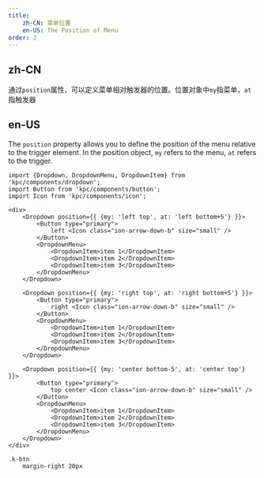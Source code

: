 ```yaml
---
title: 
    zh-CN: 菜单位置
    en-US: The Position of Menu
order: 2
---
```


## zh-CN

通过`position`属性，可以定义菜单相对触发器的位置。位置对象中`my`指菜单，`at`指触发器

## en-US

The `position` property allows you to define the position of the menu relative to the trigger element. 
In the position object, `my` refers to the menu, `at` refers to the trigger.

```vdt
import {Dropdown, DropdownMenu, DropdownItem} from 'kpc/components/dropdown';
import Button from 'kpc/components/button';
import Icon from 'kpc/components/icon';

<div>
    <Dropdown position={{ {my: 'left top', at: 'left bottom+5'} }}>
        <Button type="primary">
            left <Icon class="ion-arrow-down-b" size="small" />
        </Button>
        <DropdownMenu>
            <DropdownItem>item 1</DropdownItem>
            <DropdownItem>item 2</DropdownItem>
            <DropdownItem>item 3</DropdownItem>
        </DropdownMenu>
    </Dropdown>

    <Dropdown position={{ {my: 'right top', at: 'right bottom+5'} }}>
        <Button type="primary">
            right <Icon class="ion-arrow-down-b" size="small" />
        </Button>
        <DropdownMenu>
            <DropdownItem>item 1</DropdownItem>
            <DropdownItem>item 2</DropdownItem>
            <DropdownItem>item 3</DropdownItem>
        </DropdownMenu>
    </Dropdown>

    <Dropdown position={{ {my: 'center bottom-5', at: 'center top'} }}>
        <Button type="primary">
            top center <Icon class="ion-arrow-down-b" size="small" />
        </Button>
        <DropdownMenu>
            <DropdownItem>item 1</DropdownItem>
            <DropdownItem>item 2</DropdownItem>
            <DropdownItem>item 3</DropdownItem>
        </DropdownMenu>
    </Dropdown>
</div>
```

```styl
.k-btn
    margin-right 20px
```
